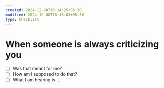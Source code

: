 ```yaml
---
created: 2024-12-08T16:14:25+05:30
modified: 2024-12-08T16:16:03+05:30
type: Checklist
---
```


# When someone is always criticizing you

- [ ] Was that meant for me?
- [ ] How am I supposed to do that?
- [ ] What I am hearing is ...

